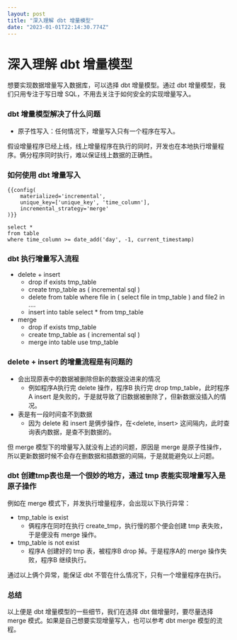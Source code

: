 ```yaml
---
layout: post
title: "深入理解 dbt 增量模型"
date: "2023-01-01T22:14:30.774Z"
---
```

深入理解 dbt 增量模型
=============

想要实现数据增量写入数据库，可以选择 dbt 增量模型。通过 dbt 增量模型，我们只用专注于写日增 SQL，不用去关注于如何安全的实现增量写入。

### dbt 增量模型解决了什么问题

*   原子性写入：任何情况下，增量写入只有一个程序在写入。

假设增量程序已经上线，线上增量程序在执行的同时，开发也在本地执行增量程序。俩分程序同时执行，难以保证线上数据的正确性。

### 如何使用 dbt 增量写入

    {{config(
        materialized='incremental',
        unique_key=['unique_key', 'time_column'],
        incremental_strategy='merge'
    )}}
        
    select * 
    from table
    where time_column >= date_add('day', -1, current_timestamp) 
    

### dbt 执行增量写入流程

*   delete + insert
    *   drop if exists tmp\_table
    *   create tmp\_table as ( incremental sql )
    *   delete from table where file in ( select file in tmp\_table ) and file2 in ....
    *   insert into table select \* from tmp\_table
*   merge
    *   drop if exists tmp\_table
    *   create tmp\_table as ( incremental sql )
    *   merge into table use tmp\_table

### delete + insert 的增量流程是有问题的

*   会出现原表中的数据被删除但新的数据没进来的情况
    *   例如程序A执行完 delete 操作，程序B 执行完 drop tmp\_table，此时程序A insert 是失败的，于是就导致了旧数据被删除了，但新数据没插入的情况。
*   表是有一段时间查不到数据
    *   因为 delete 和 insert 是俩步操作，在<delete, insert> 这间隔内，此时查询表内数据，是查不到数据的。

但 merge 模型下的增量写入就没有上述的问题，原因是 merge 是原子性操作，所以更新数据时候不会存在删数据和插数据的间隔，于是就能避免以上问题。

### dbt 创建tmp表也是一个很妙的地方，通过 tmp 表能实现增量写入是原子操作

例如在 merge 模式下，并发执行增量程序，会出现以下执行异常：

*   tmp\_table is exist
    *   俩程序在同时在执行 create\_tmp，执行慢的那个便会创建 tmp 表失败，于是便没有 merge 操作。
*   tmp\_table is not exist
    *   程序A 创建好的 tmp 表，被程序B drop 掉。于是程序A的 merge 操作失败，程序B 继续执行。

通过以上俩个异常，能保证 dbt 不管在什么情况下，只有一个增量程序在执行。

### 总结

以上便是 dbt 增量模型的一些细节，我们在选择 dbt 做增量时，要尽量选择 merge 模式。如果是自己想要实现增量写入，也可以参考 dbt merge 模型的流程。